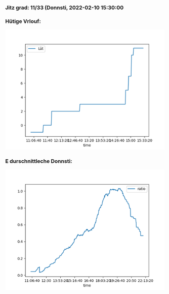 ### Jitz grad: 11/33 (Donnsti, 2022-02-10 15:30:00

### Hütige Vrlouf:
![Graph](Today.png)

### E durschnittleche Donnsti:
![Graph](Donnsti.png)